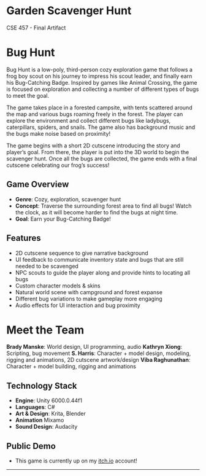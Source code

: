# Garden Scavenger Hunt
CSE 457 - Final Artifact

# Bug Hunt

Bug Hunt is a low-poly, third-person cozy exploration game that follows a frog boy scout on his journey to impress his scout leader, and finally earn his Bug-Catching Badge. Inspired by games like Animal Crossing, the game is focused on exploration and collecting a number of different types of bugs to meet the goal.

The game takes place in a forested campsite, with tents scattered around the map and various bugs roaming freely in the forest. The player can explore the environment and collect different bugs like ladybugs, caterpillars, spiders, and snails. The game also has background music and the bugs make noise based on proximity!

The game begins with a short 2D cutscene introducing the story and player’s goal. From there, the player is put into the 3D world to begin the scavenger hunt. Once all the bugs are collected, the game ends with a final cutscene celebrating our frog’s success!

## Game Overview
- **Genre**: Cozy, exploration, scavenger hunt
- **Concept**: Traverse the surrounding forest area to find all bugs! Watch the clock, as it will become harder to find the bugs at night time.
- **Goal**: Earn your Bug-Catching Badge!

## Features
- 2D cutscene sequence to give narrative background
- UI feedback to communicate inventory state and bugs that are still needed to be scavenged
- NPC scouts to guide the player along and provide hints to locating all bugs
- Custom character models & skins
- Natural world scene with campground and forest expanse
- Different bug variations to make gameplay more engaging
- Audio effects for UI interaction and bug proximity

# Meet the Team
**Brady Manske**: World design, UI programming, audio
**Kathryn Xiong**: Scripting, bug movement
**S. Harris**: Character + model design, modeling, rigging and animations, 2D cutscene artwork/design
**Viba Raghunathan**: Character + model building, rigging and animations

## Technology Stack
- **Engine**: Unity 6000.0.44f1
- **Languages**: C#
- **Art & Design**: Krita, Blender
- **Animation** Mixamo
- **Sound Design**: Audacity

## Public Demo
- This game is currently up on my [itch.io](https://state0fflux.itch.io/bug-hunt) account!
---

